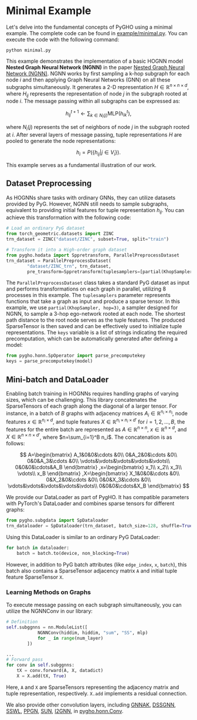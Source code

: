 # Minimal Example
Let's delve into the fundamental concepts of PyGHO using a minimal example. The complete code can be found in [example/minimal.py](https://github.com/GraphPKU/PygHO/tree/main/example/minimal.py). You can execute the code with the following command:

```shell
python minimal.py
```

This example demonstrates the implementation of a basic HOGNN model **Nested Graph Neural Network (NGNN)** in the paper [Nested Graph Neural Network (NGNN)](https://arxiv.org/abs/2110.13197). NGNN works by first sampling a k-hop subgraph for each node $i$ and then applying Graph Neural Networks (GNN) on all these subgraphs simultaneously. It generates a 2-D representation $H\in \mathbb{R}^{n\times n\times d}$, where $H_{ij}$ represents the representation of node $j$ in the subgraph rooted at node $i$. The message passing within all subgraphs can be expressed as:

$$
    h_{ij}^{t+1} \leftarrow \sum_{k\in N_i(j)} \text{MLP}(h^t_{ik}),
$$

where $N_i(j)$ represents the set of neighbors of node $j$ in the subgraph rooted at $i$. After several layers of message passing, tuple representations $H$ are pooled to generate the node representations:

$$
    h_i = P(\{h_{ij} | j\in V_i\}). 
$$

This example serves as a fundamental illustration of our work.

## Dataset Preprocessing

As HOGNNs share tasks with ordinary GNNs, they can utilize datasets provided by PyG. However, NGNN still needs to sample subgraphs, equivalent to providing initial features for tuple representation $h_{ij}$. You can achieve this transformation with the following code:

```python
# Load an ordinary PyG dataset
from torch_geometric.datasets import ZINC
trn_dataset = ZINC("dataset/ZINC", subset=True, split="train") 

# Transform it into a High-order graph dataset
from pygho.hodata import Sppretransform, ParallelPreprocessDataset
trn_dataset = ParallelPreprocessDataset(
        "dataset/ZINC_trn", trn_dataset,
        pre_transform=Sppretransform(tuplesamplers=[partial(KhopSampler, hop=3)], annotate=[""], keys=keys), num_workers=8)
```

The `ParallelPreprocessDataset` class takes a standard PyG dataset as input and performs transformations on each graph in parallel, utilizing 8 processes in this example. The `tuplesamplers` parameter represents functions that take a graph as input and produce a sparse tensor. In this example, we use `partial(KhopSampler, hop=3)`, a sampler designed for NGNN, to sample a 3-hop ego-network rooted at each node. The shortest path distance to the root node serves as the tuple features. The produced SparseTensor is then saved and can be effectively used to initialize tuple representations. The `keys` variable is a list of strings indicating the required precomputation, which can be automatically generated after defining a model:

```python
from pygho.honn.SpOperator import parse_precomputekey
keys = parse_precomputekey(model)
```

## Mini-batch and DataLoader

Enabling batch training in HOGNNs requires handling graphs of varying sizes, which can be challenging. This library concatenates the SparseTensors of each graph along the diagonal of a larger tensor. For instance, in a batch of $B$ graphs with adjacency matrices $A_i\in \mathbb{R}^{n_i\times n_i}$, node features $x\in \mathbb{R}^{n_i\times d}$, and tuple features $X\in \mathbb{R}^{n_i\times n_i\times d'}$ for $i=1,2,\ldots,B$, the features for the entire batch are represented as $A\in \mathbb{R}^{n\times n}$, $x\in \mathbb{R}^{n\times d}$, and $X\in \mathbb{R}^{n\times n\times d'}$, where $n=\sum_{i=1}^B n_i$. The concatenation is as follows:

$$
    A=\begin{bmatrix}
        A_1&0&0&\cdots &0\\
        0&A_2&0&\cdots &0\\
        0&0&A_3&\cdots &0\\
        \vdots&\vdots&\vdots&\vdots&\vdots\\
        0&0&0&\cdots&A_B
    \end{bmatrix}
    ,x=\begin{bmatrix}
        x_1\\
        x_2\\
        x_3\\
        \vdots\\
        x_B
    \end{bmatrix}
    ,X=\begin{bmatrix}
        X_1&0&0&\cdots &0\\
        0&X_2&0&\cdots &0\\
        0&0&X_3&\cdots &0\\
        \vdots&\vdots&\vdots&\vdots&\vdots\\
        0&0&0&\cdots&X_B
    \end{bmatrix}
$$ 

We provide our DataLoader as part of PygHO. It has compatible parameters with PyTorch's DataLoader and combines sparse tensors for different graphs:

```python
from pygho.subgdata import SpDataloader
trn_dataloader = SpDataloader(trn_dataset, batch_size=128, shuffle=True, drop_last=True)
```

Using this DataLoader is similar to an ordinary PyG DataLoader:

```python
for batch in dataloader:
    batch = batch.to(device, non_blocking=True)
```

However, in addition to PyG batch attributes (like `edge_index`, `x`, `batch`), this batch also contains a SparseTensor adjacency matrix `A` and initial tuple feature SparseTensor `X`.

### Learning Methods on Graphs

To execute message passing on each subgraph simultaneously, you can utilize the NGNNConv in our library:

```python
# Definition
self.subggnns = nn.ModuleList([
            NGNNConv(hiddim, hiddim, "sum", "SS", mlp)
            for _ in range(num_layer)
        ])

...
# Forward pass
for conv in self.subggnns:
    tX = conv.forward(A, X, datadict)
    X = X.add(tX, True)
```
Here, `A` and `X` are SparseTensors representing the adjacency matrix and tuple representation, respectively. `X.add` implements a residual connection.

We also provide other convolution layers, including [GNNAK](https://arxiv.org/abs/2110.03753
), [DSSGNN](https://arxiv.org/abs/2110.02910), [SSWL](https://arxiv.org/abs/2302.07090
), [PPGN](https://arxiv.org/abs/1905.11136), [SUN](https://arxiv.org/abs/2206.11140), [I2GNN](https://arxiv.org/abs/2210.13978
), in [pygho.honn.Conv](??).